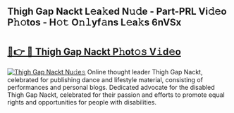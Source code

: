 ## Thigh Gap Nackt L𝚎a𝚔ed N𝚞𝚍e - Part-PRL Vi𝚍𝚎o P𝚑𝚘tos - H𝚘𝚝 O𝚗𝚕yf𝚊ns L𝚎a𝚔s 6nVSx

# <h2><a href="http://kfdf9s.oniu.top/?m=Thigh+Gap+Nackt">🔗👉 🔴 Thigh Gap Nackt P𝚑ot𝚘𝚜 V𝚒d𝚎o</a></h2>

[![Thigh Gap Nackt Nu𝚍e𝚜](https://i.imgur.com/0qMVB7G.gif)](http://kfdf9s.oniu.top/?m=Thigh+Gap+Nackt)
Online thought leader Thigh Gap Nackt, celebrated for publishing dance and lifestyle material, consisting of performances and personal blogs. Dedicated advocate for the disabled Thigh Gap Nackt, celebrated for their passion and efforts to promote equal rights and opportunities for people with disabilities.  
